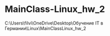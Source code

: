 # MainClass-Linux_hw_2
C:\Users\filvi\OneDrive\Desktop\Обучение IT в Германии\Linux\MainClassLinux_hw_2
